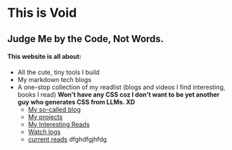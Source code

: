 # This is Void
## Judge Me by the Code, Not Words.
#### This website is all about:
- All the cute, tiny tools I build
- My markdown tech blogs
- A one-stop collection of my readlist (blogs and videos I find interesting, books I read)
**Won't have any CSS coz I don't want to be yet another guy who generates CSS from LLMs. XD**
  - [My so-called blog](./blog/blogs.html)
  - [My projects](./projects/projects.html)
  - [My Interesting Reads](./readlogs/readlog.html)
  - [Watch logs](./watchlog/watchlog.html)
  - [current reads](./reads/reads.html)
dfghdfgjhfdg
